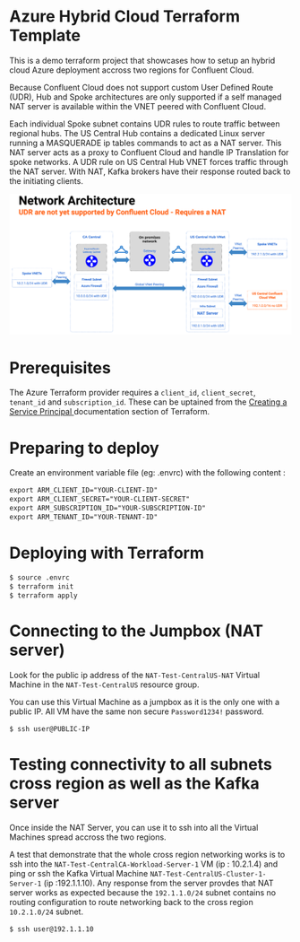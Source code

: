 # Azure Hybrid Cloud Terraform Template

This is a demo terraform project that showcases how to setup an hybrid cloud Azure deployment accross two regions for Confluent Cloud.

Because Confluent Cloud does not support custom User Defined Route (UDR), Hub and Spoke architectures are only supported if a self managed NAT server is available within the VNET peered with Confluent Cloud.

Each individual Spoke subnet contains UDR rules to route traffic between regional hubs. The US Central Hub contains a dedicated Linux server running a MASQUERADE ip tables commands to act as a NAT server. This NAT server acts as a proxy to Confluent Cloud and handle IP Translation for spoke networks. A UDR rule on US Central Hub VNET forces traffic through the NAT server. With NAT, Kafka brokers have their response routed back to the initiating clients.

![Network Architecture](doc/architecture.png)

# Prerequisites

The Azure Terraform provider requires a `client_id`, `client_secret`, `tenant_id` and `subscription_id`. These can be uptained from the [Creating a Service Principal ](https://www.terraform.io/docs/providers/azurerm/guides/service_principal_client_secret.html#creating-a-service-principal) documentation section of Terraform.


# Preparing to deploy

Create an environment variable file (eg: .envrc) with the following content :

```
export ARM_CLIENT_ID="YOUR-CLIENT-ID"
export ARM_CLIENT_SECRET="YOUR-CLIENT-SECRET"
export ARM_SUBSCRIPTION_ID="YOUR-SUBSCRIPTION-ID"
export ARM_TENANT_ID="YOUR-TENANT-ID"
```

# Deploying with Terraform

```
$ source .envrc
$ terraform init
$ terraform apply
```

# Connecting to the Jumpbox (NAT server)

Look for the public ip address of the `NAT-Test-CentralUS-NAT` Virtual Machine in the `NAT-Test-CentralUS` resource group.

You can use this Virtual Machine as a jumpbox as it is the only one with a public IP. All VM have the same non secure `Password1234!` password.

```
$ ssh user@PUBLIC-IP
```

# Testing connectivity to all subnets cross region as well as the Kafka server

Once inside the NAT Server, you can use it to ssh into all the Virtual Machines spread accross the two regions. 

A test that demonstrate that the whole cross region networking works is to ssh into the `NAT-Test-CentralCA-Workload-Server-1` VM (ip : 10.2.1.4) and ping or ssh the Kafka Virtual Machine `NAT-Test-CentralUS-Cluster-1-Server-1` (ip :192.1.1.10). Any response from the server provdes that NAT server works as expected because the `192.1.1.0/24` subnet contains no routing configuration to route networking back to the cross region `10.2.1.0/24` subnet.

```
$ ssh user@192.1.1.10
```